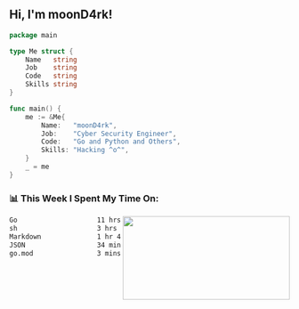 <h2> Hi, I'm moonD4rk!</h2>

```go
package main

type Me struct {
	Name   string
	Job    string
	Code   string
	Skills string
}

func main() {
	me := &Me{
		Name:   "moonD4rk",
		Job:    "Cyber Security Engineer",
		Code:   "Go and Python and Others",
		Skills: "Hacking ^o^",
	}
	_ = me
}
```

<h3>📊 This Week I Spent My Time On:</h3>
<img align='right' src="https://github-readme-stats.vercel.app/api?username=moond4rk&show_icons=true&theme=radical", width="300" height="150">

<!--START_SECTION:waka-->

```txt
Go                    11 hrs 58 mins  █████████████████░░░░░░░░   68.01 %
sh                    3 hrs 10 mins   ████▒░░░░░░░░░░░░░░░░░░░░   17.99 %
Markdown              1 hr 46 mins    ██▓░░░░░░░░░░░░░░░░░░░░░░   10.04 %
JSON                  34 mins         ▓░░░░░░░░░░░░░░░░░░░░░░░░   03.30 %
go.mod                3 mins          ░░░░░░░░░░░░░░░░░░░░░░░░░   00.38 %
```

<!--END_SECTION:waka-->

